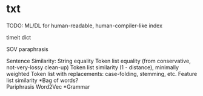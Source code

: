 # txt
TODO:
ML/DL for human-readable, human-compiler-like index

timeit dict

SOV paraphrasis

Sentence Similarity:
    String equality
    Token list equality (from conservative, not-very-lossy clean-up)
    Token list similarity (1 - distance), minimally weighted
    Token list with replacements: case-folding, stemming, etc.
    Feature list similarity
    *Bag of words?  
    Pariphrasis
    Word2Vec
    *Grammar
